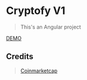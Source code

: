 # Cryptofy V1

> This's an Angular project

[DEMO](https://andyfrontend.github.io/cryptofy/)

## Credits

> [Coinmarketcap](https://coinmarketcap.com/api/)
